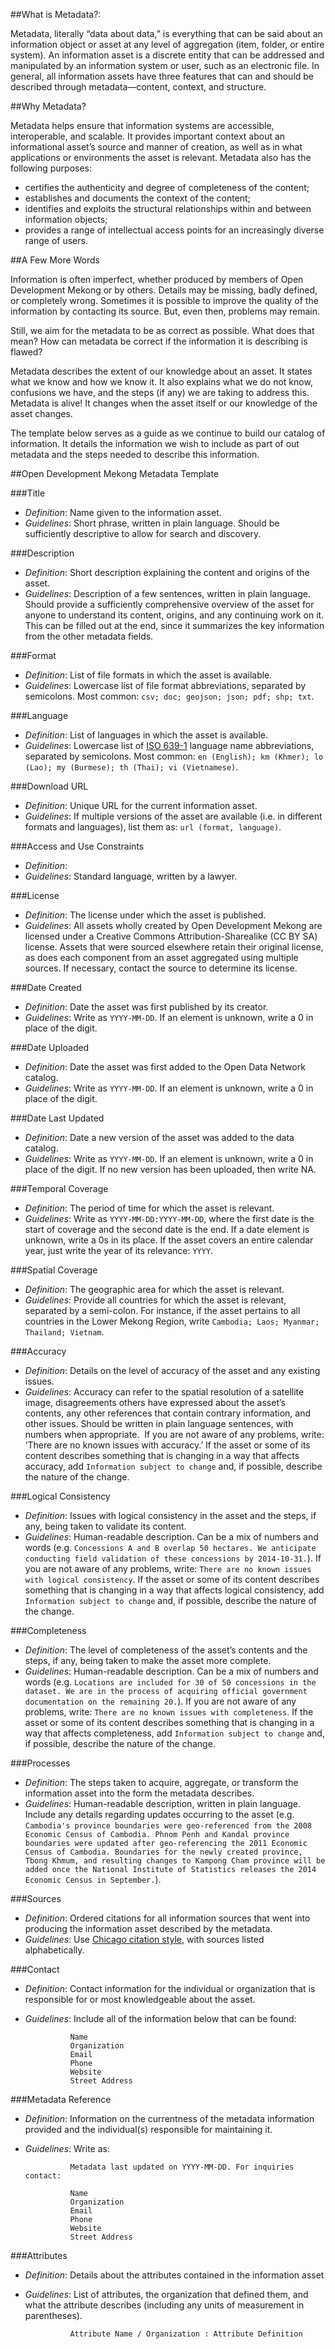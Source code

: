 ##What is Metadata?:

Metadata, literally “data about data,” is everything that can be said about an information object or asset at any level of aggregation (item, folder, or entire system). An information asset is a discrete entity that can be addressed and manipulated by an information system or user, such as an electronic file. In general, all information assets have three features that can and should be described through metadata—content, context, and structure.

##Why Metadata?

Metadata helps ensure that information systems are accessible, interoperable, and scalable. It provides important context about an informational asset’s source and manner of creation, as well as in what applications or environments the asset is relevant. Metadata also has the following purposes:

* certifies the authenticity and degree of completeness of the content;
* establishes and documents the context of the content;
* identifies and exploits the structural relationships within and between information objects;
* provides a range of intellectual access points for an increasingly diverse range of users.

##A Few More Words

Information is often imperfect, whether produced by members of Open Development Mekong or by others. Details may be missing, badly defined, or completely wrong. Sometimes it is possible to improve the quality of the information by contacting its source. But, even then, problems may remain.
 
Still, we aim for the metadata to be as correct as possible. What does that mean? How can metadata be correct if the information it is describing is flawed?
 
Metadata describes the extent of our knowledge about an asset. It states what we know and how we know it. It also explains what we do not know, confusions we have, and the steps (if any) we are taking to address this. Metadata is alive! It changes when the asset itself or our knowledge of the asset changes.

The template below serves as a guide as we continue to build our catalog of information. It details the information we wish to include as part of out metadata and the steps needed to describe this information.

##Open Development Mekong Metadata Template

###Title

* *Definition*: Name given to the information asset.
* *Guidelines*: Short phrase, written in plain language. Should be sufficiently descriptive to allow for search and discovery.

###Description

* *Definition*: Short description explaining the content and origins of the asset.
* *Guidelines*: Description of a few sentences, written in plain language. Should provide a sufficiently comprehensive overview of the asset for anyone to understand its content, origins, and any continuing work on it. This can be filled out at the end, since it summarizes the key information from the other metadata fields.

###Format

* *Definition*: List of file formats in which the asset is available.
* *Guidelines*: Lowercase list of file format abbreviations, separated by semicolons. Most common: ```csv; doc; geojson; json; pdf; shp; txt```.

###Language

* *Definition*: List of languages in which the asset is available.
* *Guidelines*: Lowercase list of [ISO 639-1](http://en.wikipedia.org/wiki/List_of_ISO_639-1_codes) language name abbreviations, separated by semicolons. Most common: ```en (English); km (Khmer); lo (Lao); my (Burmese); th (Thai); vi (Vietnamese)```.

###Download URL

* *Definition*: Unique URL for the current information asset.
* *Guidelines*: If multiple versions of the asset are available (i.e. in different formats and languages), list them as: ```url (format, language)```.

###Access and Use Constraints

* *Definition*: 
* *Guidelines*: Standard language, written by a lawyer.

###License

* *Definition*: The license under which the asset is published.
* *Guidelines*: All assets wholly created by Open Development Mekong are licensed under a Creative Commons Attribution-Sharealike (CC BY SA) license. Assets that were sourced elsewhere retain their original license, as does each component from an asset aggregated using multiple sources. If necessary, contact the source to determine its license.

###Date Created

* *Definition*: Date the asset was first published by its creator.
* *Guidelines*: Write as ```YYYY-MM-DD```. If an element is unknown, write a 0 in place of the digit.

###Date Uploaded

* *Definition*: Date the asset was first added to the Open Data Network catalog.
* *Guidelines*: Write as ```YYYY-MM-DD```. If an element is unknown, write a 0 in place of the digit.

###Date Last Updated

* *Definition*: Date a new version of the asset was added to the data catalog.
* *Guidelines*: Write as ```YYYY-MM-DD```. If an element is unknown, write a 0 in place of the digit. If no new version has been uploaded, then write NA.

###Temporal Coverage

* *Definition*: The period of time for which the asset is relevant.
* *Guidelines*: Write as ```YYYY-MM-DD:YYYY-MM-DD```, where the first date is the start of coverage and the second date is the end. If a date element is unknown, write a 0s in its place. If the asset covers an entire calendar year, just write the year of its relevance: ```YYYY```.

###Spatial Coverage

* *Definition*: The geographic area for which the asset is relevant.
* *Guidelines*: Provide all countries for which the asset is relevant, separated by a semi-colon. For instance, if the asset pertains to all countries in the Lower Mekong Region, write ```Cambodia; Laos; Myanmar; Thailand; Vietnam```.

###Accuracy

* *Definition*: Details on the level of accuracy of the asset and any existing issues.
* *Guidelines*: Accuracy can refer to the spatial resolution of a satellite image, disagreements others have expressed about the asset’s contents, any other references that contain contrary information, and other issues. Should be written in plain language sentences, with numbers when appropriate.  If you are not aware of any problems, write: ‘There are no known issues with accuracy.’ If the asset or some of its content describes something that is changing in a way that affects accuracy, add ```Information subject to change``` and, if possible, describe the nature of the change.

###Logical Consistency

* *Definition*: Issues with logical consistency in the asset and the steps, if any, being taken to validate its content.
* *Guidelines*: Human-readable description. Can be a mix of numbers and words (e.g. ```Concessions A and B overlap 50 hectares. We anticipate conducting field validation of these concessions by 2014-10-31.```). If you are not aware of any problems, write: ```There are no known issues with logical consistency```. If the asset or some of its content describes something that is changing in a way that affects logical consistency, add ```Information subject to change``` and, if possible, describe the nature of the change.

###Completeness

* *Definition*: The level of completeness of the asset’s contents and the steps, if any, being taken to make the asset more complete.
* *Guidelines*: Human-readable description. Can be a mix of numbers and words (e.g. ```Locations are included for 30 of 50 concessions in the dataset. We are in the process of acquiring official government documentation on the remaining 20.```). If you are not aware of any problems, write: ```There are no known issues with completeness```. If the asset or some of its content describes something that is changing in a way that affects completeness, add ```Information subject to change``` and, if possible, describe the nature of the change.

###Processes

* *Definition*: The steps taken to acquire, aggregate, or transform the information asset into the form the metadata describes.
* *Guidelines*: Human-readable description, written in plain language. Include any details regarding updates occurring to the asset (e.g. ```Cambodia's province boundaries were geo-referenced from the 2008 Economic Census of Cambodia. Phnom Penh and Kandal province boundaries were updated after geo-referencing the 2011 Economic Census of Cambodia. Boundaries for the newly created province, Tbong Khmum, and resulting changes to Kampong Cham province will be added once the National Institute of Statistics releases the 2014 Economic Census in September.```).

###Sources

* *Definition*: Ordered citations for all information sources that went into producing the information asset described by the metadata.
* *Guidelines*: Use [Chicago citation style](http://www.chicagomanualofstyle.org/tools_citationguide.html), with sources listed alphabetically.

###Contact

* *Definition*: Contact information for the individual or organization that is responsible for or most knowledgeable about the asset.
* *Guidelines*: Include all of the information below that can be found: 

				Name
				Organization
				Email
				Phone
				Website
				Street Address

###Metadata Reference

* *Definition*: Information on the currentness of the metadata information provided and the individual(s) responsible for maintaining it.
* *Guidelines*: Write as:

				Metadata last updated on YYYY-MM-DD. For inquiries contact:
				
				Name
				Organization
				Email
				Phone
				Website
				Street Address

###Attributes

* *Definition*: Details about the attributes contained in the information asset
* *Guidelines*: List of attributes, the organization that defined them, and what the attribute describes (including any units of measurement in parentheses).

				Attribute Name / Organization : Attribute Definition
